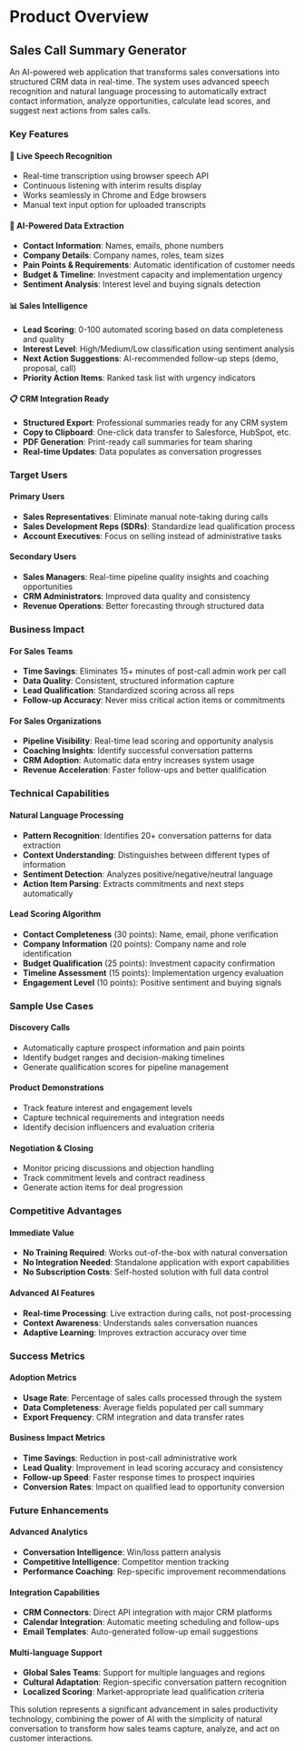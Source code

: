 # Product Overview

## Sales Call Summary Generator

An AI-powered web application that transforms sales conversations into structured CRM data in real-time. The system uses advanced speech recognition and natural language processing to automatically extract contact information, analyze opportunities, calculate lead scores, and suggest next actions from sales calls.

### Key Features

#### 🎤 Live Speech Recognition
- Real-time transcription using browser speech API
- Continuous listening with interim results display
- Works seamlessly in Chrome and Edge browsers
- Manual text input option for uploaded transcripts

#### 🧠 AI-Powered Data Extraction
- **Contact Information**: Names, emails, phone numbers
- **Company Details**: Company names, roles, team sizes
- **Pain Points & Requirements**: Automatic identification of customer needs
- **Budget & Timeline**: Investment capacity and implementation urgency
- **Sentiment Analysis**: Interest level and buying signals detection

#### 📊 Sales Intelligence
- **Lead Scoring**: 0-100 automated scoring based on data completeness and quality
- **Interest Level**: High/Medium/Low classification using sentiment analysis
- **Next Action Suggestions**: AI-recommended follow-up steps (demo, proposal, call)
- **Priority Action Items**: Ranked task list with urgency indicators

#### 📋 CRM Integration Ready
- **Structured Export**: Professional summaries ready for any CRM system
- **Copy to Clipboard**: One-click data transfer to Salesforce, HubSpot, etc.
- **PDF Generation**: Print-ready call summaries for team sharing
- **Real-time Updates**: Data populates as conversation progresses

### Target Users

#### Primary Users
- **Sales Representatives**: Eliminate manual note-taking during calls
- **Sales Development Reps (SDRs)**: Standardize lead qualification process
- **Account Executives**: Focus on selling instead of administrative tasks

#### Secondary Users
- **Sales Managers**: Real-time pipeline quality insights and coaching opportunities
- **CRM Administrators**: Improved data quality and consistency
- **Revenue Operations**: Better forecasting through structured data

### Business Impact

#### For Sales Teams
- **Time Savings**: Eliminates 15+ minutes of post-call admin work per call
- **Data Quality**: Consistent, structured information capture
- **Lead Qualification**: Standardized scoring across all reps
- **Follow-up Accuracy**: Never miss critical action items or commitments

#### For Sales Organizations
- **Pipeline Visibility**: Real-time lead scoring and opportunity analysis
- **Coaching Insights**: Identify successful conversation patterns
- **CRM Adoption**: Automatic data entry increases system usage
- **Revenue Acceleration**: Faster follow-ups and better qualification

### Technical Capabilities

#### Natural Language Processing
- **Pattern Recognition**: Identifies 20+ conversation patterns for data extraction
- **Context Understanding**: Distinguishes between different types of information
- **Sentiment Detection**: Analyzes positive/negative/neutral language
- **Action Item Parsing**: Extracts commitments and next steps automatically

#### Lead Scoring Algorithm
- **Contact Completeness** (30 points): Name, email, phone verification
- **Company Information** (20 points): Company name and role identification
- **Budget Qualification** (25 points): Investment capacity confirmation
- **Timeline Assessment** (15 points): Implementation urgency evaluation
- **Engagement Level** (10 points): Positive sentiment and buying signals

### Sample Use Cases

#### Discovery Calls
- Automatically capture prospect information and pain points
- Identify budget ranges and decision-making timelines
- Generate qualification scores for pipeline management

#### Product Demonstrations
- Track feature interest and engagement levels
- Capture technical requirements and integration needs
- Identify decision influencers and evaluation criteria

#### Negotiation & Closing
- Monitor pricing discussions and objection handling
- Track commitment levels and contract readiness
- Generate action items for deal progression

### Competitive Advantages

#### Immediate Value
- **No Training Required**: Works out-of-the-box with natural conversation
- **No Integration Needed**: Standalone application with export capabilities
- **No Subscription Costs**: Self-hosted solution with full data control

#### Advanced AI Features
- **Real-time Processing**: Live extraction during calls, not post-processing
- **Context Awareness**: Understands sales conversation nuances
- **Adaptive Learning**: Improves extraction accuracy over time

### Success Metrics

#### Adoption Metrics
- **Usage Rate**: Percentage of sales calls processed through the system
- **Data Completeness**: Average fields populated per call summary
- **Export Frequency**: CRM integration and data transfer rates

#### Business Impact Metrics
- **Time Savings**: Reduction in post-call administrative work
- **Lead Quality**: Improvement in lead scoring accuracy and consistency
- **Follow-up Speed**: Faster response times to prospect inquiries
- **Conversion Rates**: Impact on qualified lead to opportunity conversion

### Future Enhancements

#### Advanced Analytics
- **Conversation Intelligence**: Win/loss pattern analysis
- **Competitive Intelligence**: Competitor mention tracking
- **Performance Coaching**: Rep-specific improvement recommendations

#### Integration Capabilities
- **CRM Connectors**: Direct API integration with major CRM platforms
- **Calendar Integration**: Automatic meeting scheduling and follow-ups
- **Email Templates**: Auto-generated follow-up email suggestions

#### Multi-language Support
- **Global Sales Teams**: Support for multiple languages and regions
- **Cultural Adaptation**: Region-specific conversation pattern recognition
- **Localized Scoring**: Market-appropriate lead qualification criteria

This solution represents a significant advancement in sales productivity technology, combining the power of AI with the simplicity of natural conversation to transform how sales teams capture, analyze, and act on customer interactions.